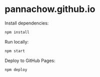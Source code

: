# pannachow.github.io

Install dependencies:

```sh
npm install
```

Run locally:

```sh
npm start
```

Deploy to GitHub Pages:

```sh
npm deploy
```
